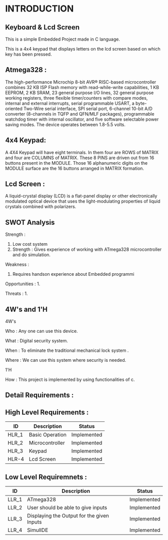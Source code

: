 # INTRODUCTION 

## Keyboard & Lcd Screen

This is a simple Embedded Project made in C language.

This is a 4x4 keypad that displays letters on the lcd screen based on which key has been pressed. 

## Atmega328 :
The high-performance Microchip 8-bit AVR® RISC-based microcontroller combines 32 KB ISP Flash memory with read-while-write capabilities, 
1 KB EEPROM, 2 KB SRAM, 23 general purpose I/O lines, 32 general purpose working registers, three flexible timer/counters with compare modes,
internal and external interrupts, serial programmable USART, a byte-oriented Two-Wire serial interface, SPI serial port, 
6-channel 10-bit A/D converter (8-channels in TQFP and QFN/MLF packages), programmable watchdog timer with internal oscillator, 
and five software selectable power saving modes. The device operates between 1.8-5.5 volts.

## 4x4 Keypad: 
A 4X4 Keypad will have eight terminals. In them four are ROWS of MATRIX and four are COLUMNS of MATRIX. 
These 8 PINS are driven out from 16 buttons present in the MODULE.
Those 16 alphanumeric digits on the MODULE surface are the 16 buttons arranged in MATRIX formation.

## Lcd Screen :
A liquid-crystal display (LCD) is a flat-panel display or other electronically modulated optical device that
uses the light-modulating properties of liquid crystals combined with polarizers.

## SWOT Analysis

 Strength :
1. Low cost system
2. Strength : Gives experience of working with ATmega328 microcontroller and do simulation.


Weakness :
1. Requires handson experience about Embedded programmi
 
Opportunities :
1.

Threats :
1.

## 4W's and 1'H
4W's

Who : Any one can use this device.


What : Digital security system.


When : To eliminate the traditional mechanical lock system   . 


Where : We can use this system where security is needed.

1'H

How : This project is implemented by using functionalities of c.



## Detail Requirements :

## High Level Requirements :
| ID | Description | Status |
| --- | --- | --- |
| HLR_1 | Basic Operation | Implemented |
| HLR_2 | Microcontroller | Implemented |
| HLR_3 | Keypad | Implemented |
| HLR-4 |Lcd Screen | Implemented |


## Low Level Requiremnets :
| ID | Description | Status |
| --- | --- | --- |
| LLR_1 | 	ATmega328 | Implemented |
| LLR_2 | User should be able to give inputs | Implemented |
| LLR_3 | Displaying the Output for the given Inputs | Implemented |
| LLR_4 | 	SimulIDE | Implemented |
